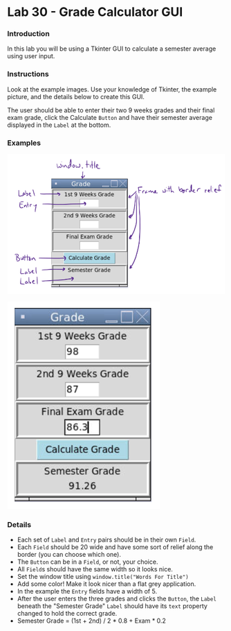 # Lab 30 - Grade Calculator GUI

### Introduction

In this lab you will be using a Tkinter GUI to calculate a semester average using user input.

### Instructions

Look at the example images.  Use your knowledge of Tkinter, the example picture, and the details below to create this GUI.

The user should be able to enter their two 9 weeks grades and their final exam grade, click the Calculate `Button` and have their semester average displayed in the `Label` at the bottom.

### Examples

![](./Example1.PNG)

![](./Example2.PNG)

### Details

* Each set of `Label` and `Entry` pairs should be in their own `Field`.
* Each `Field` should be 20 wide and have some sort of relief along the border (you can choose which one).
* The `Button` can be in a `Field`, or not, your choice.
* All `Field`s should have the same width so it looks nice.
* Set the window title using `window.title("Words For Title")`
* Add some color!  Make it look nicer than a flat grey application.
* In the example the `Entry` fields have a width of 5.
* After the user enters the three grades and clicks the `Button`, the `Label` beneath the "Semester Grade" `Label` should have its `text` property changed to hold the correct grade.
* Semester Grade = (1st + 2nd) / 2 \* 0.8 + Exam \* 0.2